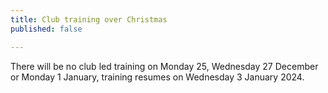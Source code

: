 ```yaml
---
title: Club training over Christmas
published: false

---
```


There will be no club led training on Monday 25, Wednesday 27 December or Monday 1 January, training resumes on Wednesday 3 January 2024.

